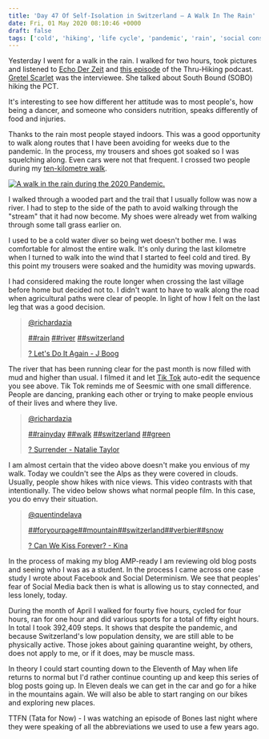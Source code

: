 ```yaml
---
title: 'Day 47 Of Self-Isolation in Switzerland – A Walk In The Rain'
date: Fri, 01 May 2020 08:10:46 +0000
draft: false
tags: ['cold', 'hiking', 'life cycle', 'pandemic', 'rain', 'social conscience', 'Swiss walks', 'TikTok', 'wet']
---
```


Yesterday I went for a walk in the rain. I walked for two hours, took pictures and listened to [Echo Der Zeit](https://www.srf.ch/play/radio/sendung/echo-der-zeit?id=28549e81-c453-4671-92ad-cb28796d06a8) and [this episode](https://www.hiking-thru.com/episodes/gretel-scarlett-aka-american-idol) of the Thru-Hiking podcast. [Gretel Scarlet](https://www.instagram.com/gretelscarlett/) was the interviewee. She talked about South Bound (SOBO) hiking the PCT.

It's interesting to see how different her attitude was to most people's, how being a dancer, and someone who considers nutrition, speaks differently of food and injuries.

Thanks to the rain most people stayed indoors. This was a good opportunity to walk along routes that I have been avoiding for weeks due to the pandemic. In the process, my trousers and shoes got soaked so I was squelching along. Even cars were not that frequent. I crossed two people during my [ten-kilometre walk](https://flickr.com/photos/mainvision/albums/72157714113482687).

[![A walk in the rain during the 2020 Pandemic.](https://live.staticflickr.com/65535/49840721262_5c26b1093f_c.jpg)](https://www.flickr.com/photos/mainvision/49840721262/in/album-72157714113482687/ "A walk in the rain during the 2020 Pandemic.")  

I walked through a wooded part and the trail that I usually follow was now a river. I had to step to the side of the path to avoid walking through the "stream" that it had now become. My shoes were already wet from walking through some tall grass earlier on.

I used to be a cold water diver so being wet doesn't bother me. I was comfortable for almost the entire walk. It's only during the last kilometre when I turned to walk into the wind that I started to feel cold and tired. By this point my trousers were soaked and the humidity was moving upwards.

I had considered making the route longer when crossing the last village before home but decided not to. I didn't want to have to walk along the road when agricultural paths were clear of people. In light of how I felt on the last leg that was a good decision.

> [@richardazia](https://www.tiktok.com/@richardazia "@richardazia")
> 
> [##rain](https://www.tiktok.com/tag/rain "rain") [##river](https://www.tiktok.com/tag/river "river") [##switzerland](https://www.tiktok.com/tag/switzerland "switzerland")
> 
> [? Let's Do It Again - J Boog](https://www.tiktok.com/music/Let's-Do-It-Again-6812401365587921670 "? Let's Do It Again - J Boog")

The river that has been running clear for the past month is now filled with mud and higher than usual. I filmed it and let [Tik Tok](https://www.tiktok.com/) auto-edit the sequence you see above. Tik Tok reminds me of Seesmic with one small difference. People are dancing, pranking each other or trying to make people envious of their lives and where they live.

> [@richardazia](https://www.tiktok.com/@richardazia "@richardazia")
> 
> [##rainyday](https://www.tiktok.com/tag/rainyday "rainyday") [##walk](https://www.tiktok.com/tag/walk "walk") [##switzerland](https://www.tiktok.com/tag/switzerland "switzerland") [##green](https://www.tiktok.com/tag/green "green")
> 
> [? Surrender - Natalie Taylor](https://www.tiktok.com/music/Surrender-6777935271007619074 "? Surrender - Natalie Taylor")

I am almost certain that the video above doesn't make you envious of my walk. Today we couldn't see the Alps as they were covered in clouds. Usually, people show hikes with nice views. This video contrasts with that intentionally. The video below shows what normal people film. In this case, you do envy their situation.

> [@quentindelava](https://www.tiktok.com/@quentindelava "@quentindelava")
> 
> [##foryourpage](https://www.tiktok.com/tag/foryourpage "foryourpage")[##mountain](https://www.tiktok.com/tag/mountain "mountain")[##switzerland](https://www.tiktok.com/tag/switzerland "switzerland")[##verbier](https://www.tiktok.com/tag/verbier "verbier")[##snow](https://www.tiktok.com/tag/snow "snow")
> 
> [? Can We Kiss Forever? - Kina](https://www.tiktok.com/music/Can-We-Kiss-Forever-6733128484777921281 "? Can We Kiss Forever? - Kina")

In the process of making my blog AMP-ready I am reviewing old blog posts and seeing who I was as a student. In the process I came across one case study I wrote about Facebook and Social Determinism. We see that peoples' fear of Social Media back then is what is allowing us to stay connected, and less lonely, today.

During the month of April I walked for fourty five hours, cycled for four hours, ran for one hour and did various sports for a total of fifty eight hours. In total I took 392,409 steps. It shows that despite the pandemic, and because Switzerland's low population density, we are still able to be physically active. Those jokes about gaining quarantine weight, by others, does not apply to me, or if it does, may be muscle mass.

In theory I could start counting down to the Eleventh of May when life returns to normal but I'd rather continue counting up and keep this series of blog posts going up. In Eleven deals we can get in the car and go for a hike in the mountains again. We will also be able to start ranging on our bikes and exploring new places.

TTFN (Tata for Now) - I was watching an episode of Bones last night where they were speaking of all the abbreviations we used to use a few years ago.